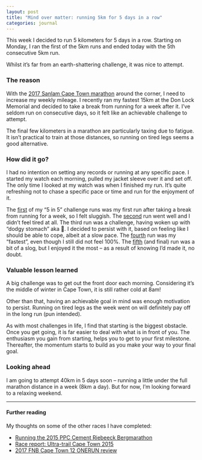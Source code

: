 ```yaml
---
layout: post
title: "Mind over matter: running 5km for 5 days in a row"
categories: journal
---
```


This week I decided to run 5 kilometers for 5 days in a row. Starting on Monday,
I ran the first of the 5km runs and ended today with the 5th consecutive 5km
run.

Whilst it’s far from an earth-shattering challenge, it was nice to attempt.

### The reason

With the [2017 Sanlam Cape Town marathon](http://www.capetownmarathon.com)
around the corner, I need to increase my weekly mileage. I recently ran my
fastest 15km at the Don Lock Memorial and decided to take a break from running
for a week after it. I’ve seldom run on consecutive days, so it felt like an
achievable challenge to attempt.

The final few kilometers in a marathon are particularly taxing due to fatigue.
It isn’t practical to train at those distances, so running on tired legs seems a
good alternative.

### How did it go?

I had no intention on setting any records or running at any specific pace. I
started my watch each morning, pulled my jacket sleeve over it and set off. The
only time I looked at my watch was when I finished my run. It’s quite refreshing
not to chase a specific pace or time and run for the enjoyment of it.

The [first](https://www.strava.com/activities/1065184335) of my “5 in 5”
challenge runs was my first run after taking a break from running for a week, so
I felt sluggish. The [second](https://www.strava.com/activities/1066593851) run
went well and I didn’t feel tired at all. The third run was a challenge, having
woken up with “dodgy stomach” aka 💩. I decided to persist with it, based on
feeling like I should be able to cope, albeit at a slow pace. The
[fourth](https://www.strava.com/activities/1069964335) run was my “fastest”,
even though I still did not feel 100%. The
[fifth](https://www.strava.com/activities/1071500013) (and final) run was a bit
of a slog, but I enjoyed it the most – as a result of knowing I’d made it, no
doubt.

### Valuable lesson learned

A big challenge was to get out the front door each morning. Considering it’s the
middle of winter in Cape Town, it is still rather cold at 8am!

Other than that, having an achievable goal in mind was enough motivation to
persist. Running on tired legs as the week went on will definitely pay off in
the long run (pun intended).

As with most challenges in life, I find that starting is the biggest obstacle.
Once you get going, it is far easier to deal with what is in front of you. The
enthusiasm you gain from starting, helps you to get to your first milestone.
Thereafter, the momentum starts to build as you make your way to your final
goal.

### Looking ahead

I am going to attempt 40km in 5 days soon – running a little under the full
marathon distance in a week (8km a day). But for now, I’m looking forward to a
relaxing weekend.

---

#### Further reading

My thoughts on some of the other races I have completed:

- [Running the 2015 PPC Cement Riebeeck Bergmarathon](/journal/running-the-2015-ppc-cement-riebeeck-bergmarathon/)
- [Race report: Ultra-trail Cape Town 2015](/journal/race-report-ultra-trail-cape-town-2015/)
- [2017 FNB Cape Town 12 ONERUN review](/journal/2017-fnb-cape-town-12-onerun-review/)
